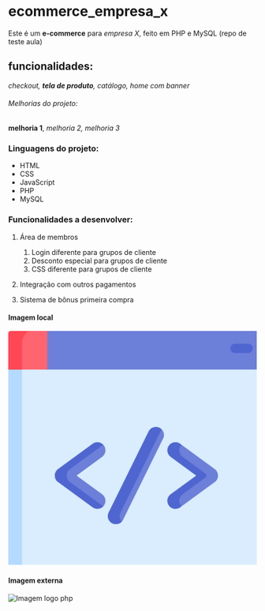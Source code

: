 # ecommerce_empresa_x
Este é um **e-commerce** para *empresa X*, feito em PHP e MySQL (repo de teste aula)

## funcionalidades:
 _checkout, **tela de produto**, catálogo, home com banner_

 ###### Melhorias do projeto:
 __melhoria 1__, _melhoria 2, melhoria 3_ 


 ### Linguagens do projeto:
 * HTML
 * CSS
 * JavaScript
 * PHP
 * MySQL

 ### Funcionalidades a desenvolver:
 1. Área de membros
    1. Login diferente para grupos de cliente
    2. Desconto especial para grupos de cliente
    3. CSS diferente para grupos de cliente

 2. Integração com outros pagamentos
 3. Sistema de bônus primeira compra

 #### Imagem local
 ![Imagem Dev <>](img/dev.PNG)


 #### Imagem externa
 ![Imagem logo php](https://pt.wikipedia.org/wiki/Ficheiro:PHP-logo.svg)

